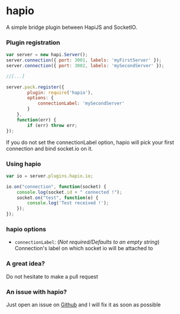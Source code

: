 hapio
=====

A simple bridge plugin between HapiJS and SocketIO.

### Plugin registration

```js
var server = new hapi.Server();
server.connection({ port: 3001, labels: 'myFirstServer' });
server.connection({ port: 3002, labels: 'mySecondServer' });

//[...]

server.pack.register({
    	plugin: require('hapio'),
    	options: {
			connectionLabel: 'mySecondServer'
    	}
    }, 
    function(err) {
    	if (err) throw err;
});
 ```

If you do not set the connectionLabel option, hapio will pick your first connection and bind socket.io on it.

### Using hapio

```js
var io = server.plugins.hapio.io;

io.on("connection", function(socket) {
    console.log(socket.id + " connected !");
    socket.on("test", function(e) {
        console.log('Test received !');
    });
});
 ```


### hapio options

 * `connectionLabel`: (*Not required/Defaults to an empty string*) Connection's label on which socket io will be attached to


### A great idea?

Do not hesitate to make a pull request

### An issue with hapio?

Just open an issue on [Github](https://github.com/Caligone/hapio/issues) and I will fix it as soon as possible